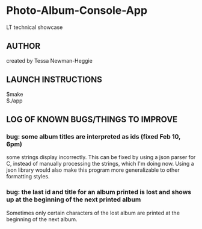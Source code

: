 # Photo-Album-Console-App
LT technical showcase 

## AUTHOR
created by Tessa Newman-Heggie

## LAUNCH INSTRUCTIONS
$make  
$./app 

## LOG OF KNOWN BUGS/THINGS TO IMPROVE

### bug: some album titles are interpreted as ids (fixed Feb 10, 6pm)
some strings display incorrectly.
This can be fixed by using a json parser for C, instead of manually processing the strings, 
which I'm doing now. Using a json library would also make this program more generalizable to other formatting styles. 


### bug: the last id and title for an album printed is lost and shows up at the beginning of the next printed album
Sometimes only certain characters of the lost album are printed at the beginning of the next album. 



